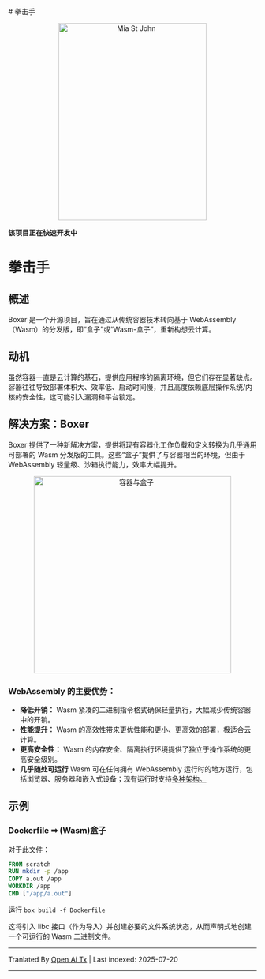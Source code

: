 <translate-content># 拳击手

<p align="center">
  <p align="center">
    <a href="https://en.wikipedia.org/wiki/Mia_St._John" target="_blank">
      <img src="https://user-images.githubusercontent.com/20820229/164059786-8d082b44-59d6-431a-adf4-993116c8d492.png" alt="Mia St John" width="300"             height="400">
    </a>
  </p>
</p>

**该项目正在快速开发中**

# 拳击手

## 概述
Boxer 是一个开源项目，旨在通过从传统容器技术转向基于 WebAssembly（Wasm）的分发版，即“盒子”或“Wasm-盒子”，重新构想云计算。

## 动机
虽然容器一直是云计算的基石，提供应用程序的隔离环境，但它们存在显著缺点。容器往往导致部署体积大、效率低、启动时间慢，并且高度依赖底层操作系统/内核的安全性，这可能引入漏洞和平台锁定。

## 解决方案：Boxer
Boxer 提供了一种新解决方案，提供将现有容器化工作负载和定义转换为几乎通用可部署的 Wasm 分发版的工具。这些“盒子”提供了与容器相当的环境，但由于 WebAssembly 轻量级、沙箱执行能力，效率大幅提升。

<p align="center">
  <p align="center">
    <a href="https://boxer.dev" target="_blank">
      <img src="https://github.com/dphilla/wasm-vfs/assets/20820229/4b0309d8-c8ae-427a-8af3-67857a8eebf3" alt="容器与盒子" width="400"             height="400">
    </a>
  </p>
</p>


### WebAssembly 的主要优势：
- **降低开销：** Wasm 紧凑的二进制指令格式确保轻量执行，大幅减少传统容器中的开销。
- **性能提升：** Wasm 的高效性带来更优性能和更小、更高效的部署，极适合云计算。
- **更高安全性：** Wasm 的内存安全、隔离执行环境提供了独立于操作系统的更高安全级别。
- **几乎随处可运行** Wasm 可在任何拥有 WebAssembly 运行时的地方运行，包括浏览器、服务器和嵌入式设备；现有运行时支持[多种架构。](https://github.com/appcypher/awesome-wasm-runtimes)

## 示例

### Dockerfile ➡ (Wasm)盒子

对于此文件：

```Dockerfile
FROM scratch
RUN mkdir -p /app
COPY a.out /app
WORKDIR /app
CMD ["/app/a.out"]
```
运行 `box build -f Dockerfile`

这将引入 libc 接口（作为导入）并创建必要的文件系统状态，从而声明式地创建一个可运行的 Wasm 二进制文件。



---

Tranlated By [Open Ai Tx](https://github.com/OpenAiTx/OpenAiTx) | Last indexed: 2025-07-20

---